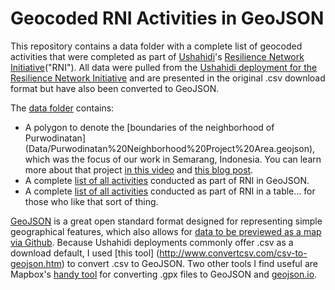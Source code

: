 # Geocoded RNI Activities in GeoJSON
This repository contains a data folder with a complete list of geocoded activities that were completed as part of [Ushahidi](https://www.ushahidi.com)'s [Resilience Network Initiative](http://cityresilience.net/what-is-rni.html)("RNI"). All data were pulled from the [Ushahidi deployment for the Resilience Network Initiative](http://rni.ushahidi.com/) and are presented in the original .csv download format but have also been converted to GeoJSON. 

The [data folder](https://github.com/Shadrock/RNI-Activity-Map/tree/master/Data) contains:
* A polygon to denote the [boundaries of the neighborhood of Purwodinatan] (Data/Purwodinatan%20Neighborhood%20Project%20Area.geojson), which was the focus of our work in Semarang, Indonesia. You can learn more about that project [in this video](https://vimeo.com/129603769) and [this blog post](http://www.100resilientcities.org/blog/entry/kathmandu-semarang-citizen-engagement-and-open-data-mapping-in-two-cities#/-_/).
* A complete [list of all activities](Data/RNI_activities_2013-2015.geojson) conducted as part of RNI in GeoJSON. 
* A complete [list of all activities](https://github.com/Shadrock/RNI-Activity-Map/blob/master/Data/RNI_download_20160603.csv) conducted as part of RNI in a table... for those who like that sort of thing. 

[GeoJSON](http://geojson.org/) is a great open standard format designed for representing simple geographical features, which also allows for [data to be previewed as a map via Github](https://help.github.com/articles/mapping-geojson-files-on-github/). Because Ushahidi deployments commonly offer .csv as a download default, I used [this tool] (http://www.convertcsv.com/csv-to-geojson.htm) to convert .csv to GeoJSON. Two other tools I find useful are Mapbox's [handy tool](http://mapbox.github.io/togeojson/) for converting .gpx files to GeoJSON and [geojson.io](http://geojson.io).




